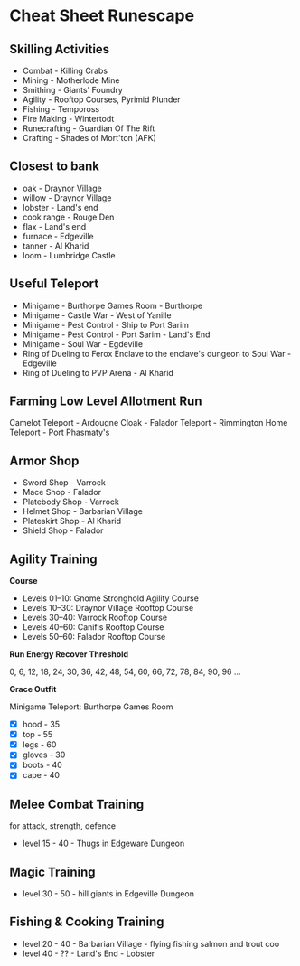 # Cheat Sheet Runescape

## Skilling Activities

- Combat       - Killing Crabs
- Mining       - Motherlode Mine
- Smithing     - Giants' Foundry
- Agility      - Rooftop Courses, Pyrimid Plunder
- Fishing      - Tempoross
- Fire Making  - Wintertodt
- Runecrafting - Guardian Of The Rift
- Crafting     - Shades of Mort'ton (AFK)

## Closest to bank

- oak          - Draynor Village
- willow       - Draynor Village
- lobster      - Land's end
- cook range   - Rouge Den
- flax         - Land's end
- furnace      - Edgeville
- tanner       - Al Kharid
- loom         - Lumbridge Castle

## Useful Teleport

- Minigame - Burthorpe Games Room                                       - Burthorpe
- Minigame - Castle War                                                 - West of Yanille
- Minigame - Pest Control                                               - Ship to Port Sarim
- Minigame - Pest Control - Port Sarim                                  - Land's End
- Minigame - Soul War                                                   - Egdeville
- Ring of Dueling to Ferox Enclave to the enclave's dungeon to Soul War - Edgeville
- Ring of Dueling to PVP Arena                                          - Al Kharid

## Farming Low Level Allotment Run

Camelot Teleport - Ardougne Cloak - Falador Teleport - Rimmington Home Teleport - Port Phasmaty's

## Armor Shop

- Sword Shop      - Varrock
- Mace Shop       - Falador
- Platebody Shop  - Varrock
- Helmet Shop     - Barbarian Village
- Plateskirt Shop - Al Kharid
- Shield Shop     - Falador

## Agility Training

**Course**

- Levels 01–10: Gnome Stronghold Agility Course
- Levels 10–30: Draynor Village Rooftop Course
- Levels 30–40: Varrock Rooftop Course
- Levels 40–60: Canifis Rooftop Course
- Levels 50–60: Falador Rooftop Course

**Run Energy Recover Threshold**

0, 6, 12, 18, 24, 30, 36, 42, 48, 54, 60, 66, 72, 78, 84, 90, 96 ...

**Grace Outfit**

Minigame Teleport: Burthorpe Games Room

- [x] hood   - 35
- [x] top    - 55
- [x] legs   - 60
- [x] gloves - 30
- [x] boots  - 40
- [x] cape   - 40

## Melee Combat Training

for attack, strength, defence

- level 15 - 40 - Thugs in Edgeware Dungeon

## Magic Training

- level 30 - 50 - hill giants in Edgeville Dungeon

## Fishing & Cooking Training

- level 20 - 40 - Barbarian Village - flying fishing salmon and trout  coo
- level 40 - ?? - Land's End - Lobster
